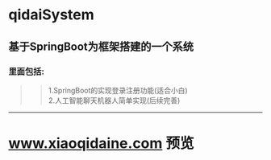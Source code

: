 # qidaiSystem
## 基于SpringBoot为框架搭建的一个系统</br>
### 里面包括:</br>
>>1.SpringBoot的实现登录注册功能(适合小白)</br>
>>2.人工智能聊天机器人简单实现(后续完善)</br>
-------------
# www.xiaoqidaine.com 预览
